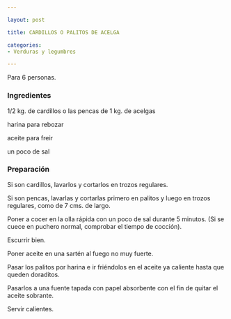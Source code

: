 ```yaml
---

layout: post

title: CARDILLOS O PALITOS DE ACELGA

categories:
- Verduras y legumbres

---
```


Para 6 personas.

<h3>Ingredientes</h3>

1/2 kg. de cardillos o las pencas de 1 kg. de acelgas

harina para rebozar

aceite para freir

un poco de sal

<h3>Preparación</h3>

Si son cardillos, lavarlos y cortarlos en trozos regulares.

Si son pencas, lavarlas y cortarlas primero en palitos y luego en trozos regulares, como de 7 cms. de largo.

Poner a cocer en la olla rápida con un poco de sal durante 5 minutos. (Si se cuece en puchero normal, comprobar el tiempo de cocción).

Escurrir bien.

Poner aceite en una sartén al fuego no muy fuerte.

Pasar los palitos por harina e ir friéndolos en el aceite ya caliente hasta que queden doraditos.

Pasarlos a una fuente tapada con papel absorbente con el fin de quitar el aceite sobrante.

Servir calientes.

